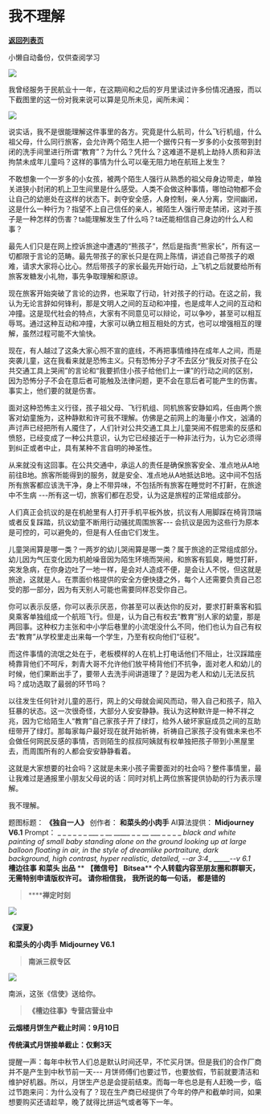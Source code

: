 # 我不理解

[**返回列表页**](/gzh/槽边往事)

小懒自动备份，仅供查阅学习

![](https://mmbiz.qpic.cn/mmbiz_jpg/Ia6gU9JNtkr7kDvdVia2uLwCLGB2hlibiaH2skcu0JhDdQAyAUbWHBTDkj1w5aicgricfibIpic7XsOtT7ibHbh5XBy7lw/640?wx_fmt=jpeg&from;=appmsg)

我曾经服务于民航业十一年，在这期间和之后的岁月里读过许多份情况通报，而以下截图里的这一份对我来说可以算是见所未见，闻所未闻：

![](https://mmbiz.qpic.cn/mmbiz_png/Ia6gU9JNtkr7kDvdVia2uLwCLGB2hlibiaHAJmdgRZKhhszUZtcR316gnca0O3QqPef05qfYfxoDTU9SMLfXJUFeA/640?wx_fmt=png&from;=appmsg)

说实话，我不是很能理解这件事里的各方。究竟是什么航司，什么飞行机组，什么祖父母，什么同行旅客，会允许两个陌生人把一个据传只有一岁多的小女孩带到封闭的洗手间里进行所谓“教育”？为什么？凭什么？这难道不是机上劫持人质和非法拘禁未成年儿童吗？这样的事情为什么可以毫无阻力地在航班上发生？

不敢想象一个一岁多的小女孩，被两个陌生人强行从熟悉的祖父母身边带走，单独关进狭小封闭的机上卫生间里是什么感受。人类不会做这种事情，哪怕动物都不会让自己的幼崽处在这样的状态下。剥夺安全感，人身控制，亲人分离，空间幽闭，这是什么一种行为？指望不上自己信任的亲人，被陌生人强行带走禁闭，这对于孩子是一种怎样的伤害？ta能理解发生了什么吗？ta还能相信自己身边的什么人和事？  

最先人们只是在网上控诉旅途中遭遇的“熊孩子”，然后是指责“熊家长”，所有这一切都限于言论的范畴。最先带孩子的家长只是在网上陈情，讲述自己带孩子的艰难，请求大家将心比心。然后带孩子的家长最先开始行动，上飞机之后就要给所有旅客发糖发小礼物，事先争取理解和原谅。

现在旅客开始突破了言论的边界，也采取了行动，针对孩子的行动。在这之前，我认为无论言辞如何锋利，那是文明人之间的互动和冲撞，也是成年人之间的互动和冲撞。这是现代社会的特点，大家有不同意见可以辩论，可以争吵，甚至可以相互辱骂。通过这种互动和冲撞，大家可以确立相互相处的方式，也可以增强相互的理解，虽然过程可能不大愉快。

现在，有人越过了这条大家心照不宣的底线，不再把事情维持在成年人之间，而是突袭儿童，这在我看来就是恐怖主义。只有恐怖分子才不去区分“我反对孩子在公共交通工具上哭闹”的言论和“我要抓住小孩子给他们上一课”的行动之间的区别，因为恐怖分子不会在意后者可能触及法律问题，更不会在意后者可能产生的伤害。事实上，他们要的就是伤害。  

面对这种恐怖主义行径，孩子祖父母、飞行机组、同机旅客安静如鸡，任由两个旅客对幼童施为，这种静默和许可我不理解。仿佛是之前网上的海量小作文，汹涌的声讨声已经把所有人魇住了，人们针对公共交通工具上儿童哭闹不假思索的反感和愤怒，已经变成了一种公共意识，认为它已经接近于一种非法行为，认为它必须得到纠正或者中止，具有某种不言自明的神圣性。

从来就没有这回事。在公共交通中，承运人的责任是确保旅客安全、准点地从A地前往B地。旅客所能得到的服务，就是安全、准点地从A地抵达B地。这中间不包括所有旅客都应该洗干净，身上不带异味，不包括所有旅客在睡觉时不打鼾，在旅途中不生病
---所有这一切，旅客们都在忍受，认为这是旅程的正常组成部分。  

人们真正会抗议的是在机舱里有人打开手机平板外放，抗议有人用脚踩在椅背顶端或者反复踩踏，抗议幼童不断用行动骚扰周围旅客---
会抗议是因为这些行为原本是可控的，可以避免的，但是有人任由它们发生。

儿童哭闹算是哪一类？一两岁的幼儿哭闹算是哪一类？属于旅途的正常组成部分。幼儿因为气压变化因为机舱噪音因为陌生环境而哭闹，和旅客有狐臭，睡觉打鼾，突发急病，在你身边吐了一地一样，是会对人造成不便，是会让人不悦，但这就是旅途，这就是人。在票面价格提供的安全方便快捷之外，每个人还需要负责自己忍受的那一部分，因为有天别人可能也需要同样忍受你自己。  

你可以表示反感，你可以表示厌恶，你甚至可以表达你的反对，要求打鼾乘客和狐臭乘客单独组成一个航班飞行。但是，认为自己有权去“教育”别人家的幼童，那是两回事。这种权力主张和中小学后巷里的小流氓没什么不同，他们也认为自己有权去“教育”从学校里走出来每一个学生，乃至有权向他们“征税”。

而这件事情的流氓之处在于，老板模样的人在机上打电话他们不阻止，壮汉踩踏座椅靠背他们不呵斥，刺青大哥不允许他们放平椅背他们不抗争，面对老人和幼儿的时候，他们果断出手了，要带人去洗手间讲道理了？是因为老人和幼儿无法反抗吗？成功选取了最弱的环节吗？

以往发生任何针对儿童的恶行，网上的父母就会闻风而动，带入自己和孩子，陷入狂暴的状态。这一次很奇怪，大部分人安安静静。我认为这种默许是一种不祥之兆，因为它给陌生人“教育”自己家孩子开了绿灯，给外人破坏家庭成员之间的互助纽带开了绿灯。那每家每户最好现在就开始祈祷，祈祷自己家孩子没有做未来也不会做任何网民反感的事情，否则陌生的叔叔阿姨就有权单独把孩子带到小黑屋里去，而周围所有的人都会安安静静看着。  

这就是大家想要的社会吗？这就是未来小孩子需要面对的社会吗？整件事情里，最让我难过是通报里小朋友父母说的话：同时对机上两位旅客提供协助的行为表示理解。

我不理解。  

  

题图标题： **《独自一人》** 创作者： **和菜头的小肉手** AI算法提供： **Midjourney V6.1** Prompt： _ _ _ _
_ _ ___ _ __ _____ _ _ __ ___ _ _ _ _ _black and white painting of small baby
standing alone on the ground looking up at large balloon floating in air, in
the style of dreamlike portraiture, dark background, high contrast, hyper
realistic, detailed, --ar 3:4__ _____-_-v 6.1_  
 **槽边往事** **和菜头 出品** ** **【微信号】** **Bitsea**** **个人转载内容至朋友圈和群聊天，无需特别申请版权许可。**
**请你相信我，** **我所说的每一句话，** **都是错的**

>  ******禅定时刻**

![](https://mmbiz.qpic.cn/mmbiz_png/Ia6gU9JNtkr7kDvdVia2uLwCLGB2hlibiaH1qewxYPxNnicyJWxentmypxribEmMmia1hk2VGiaXMafGvPzTLUqOD55sQ/640?wx_fmt=png&from;=appmsg)

 **《深夏》**

 **和菜头的小肉手** **Midjourney V6.1**

>  **南派三叔专区**

![](https://mmbiz.qpic.cn/mmbiz_jpg/Ia6gU9JNtkohhpTR2x2ya6Fov1NbNR48aic3R4VsOKicLf4MtCL4ARQEUBQ6ibErKibUOfkXQ3lsfG2w5ibDTicXSXzA/640?wx_fmt=jpeg&from;=appmsg)

南派，这张《信使》送给你。

>  **《槽边往事》专营店营业中**

 **云烟楼月饼生产截止时间：9月10日**  

 **传统滇式月饼接单截止：仅剩3天**  

提醒一声：每年中秋节人们总是默认时间还早，不忙买月饼。但是我们的合作厂商并不是产生到中秋节前一天---
月饼师傅们也要过节，也要放假，节前就要清洁和维护好机器。所以，月饼生产总是会提前结束。而每一年也总是有人赶晚一步，临过节跑来问：为什么没有了？现在生产商已经提供了今年的停产和截单时间，如果想要购买还请趁早，晚了就得比拼运气或者等下一年。


